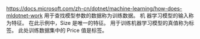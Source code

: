 ﻿

https://docs.microsoft.com/zh-cn/dotnet/machine-learning/how-does-mldotnet-work
用于查找模型参数的数据称为训练数据。 机
器学习模型的输入称为特征。 在此示例中，Size 是唯一的特征。 
用于训练机器学习模型的真值称为标签。 
此处训练数据集中的 Price 值是标签。